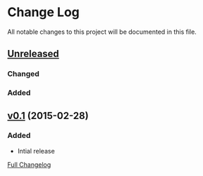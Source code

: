 # Change Log
All notable changes to this project will be documented in this file.

## [Unreleased](https://github.com/matt-harris/outline/tree/HEAD)

### Changed

### Added

## [v0.1](https://github.com/matt-harris/outline/tree/v0.1) (2015-02-28)

### Added
- Intial release

[Full Changelog](https://github.com/matt-harris/outline/compare/v1.0.1...HEAD)